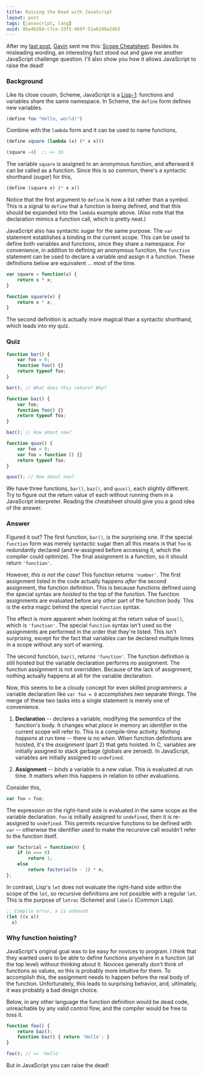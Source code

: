 ```yaml
---
title: Raising the Dead with JavaScript
layout: post
tags: [javascript, lang]
uuid: 8ba4b264-c7ce-33f5-d69f-51a6240a24b3
---
```


After my [last post](/blog/2012/11/19/), [Gavin][gavin] sent me this:
[Scope Cheatsheet][cheatsheet]. Besides its misleading wording, an
interesting fact stood out and gave me another JavaScript challenge
question. I'll also show you how it allows JavaScript to raise the
dead!

### Background

Like its close cousin, Scheme, JavaScript is a [Lisp-1][lisp-1]:
functions and variables share the same namespace. In Scheme, the
`define` form defines new variables.

~~~scheme
(define foo "Hello, world!")
~~~

Combine with the `lambda` form and it can be used to name functions,

~~~scheme
(define square (lambda (x) (* x x)))

(square -4)  ;; => 16
~~~

The variable `square` is assigned to an anonymous function, and
afterward it can be called as a function. Since this is so common,
there's a syntactic shorthand (*sugar*) for this,

~~~scheme
(define (square x) (* x x))
~~~

Notice that the first argument to `define` is now a list rather than a
symbol. This is a signal to `define` that a function is being defined,
and that this should be expanded into the `lambda` example
above. (Also note that the declaration mimics a function call, which
is pretty neat.)

JavaScript also has syntactic sugar for the same purpose. The `var`
statement establishes a binding in the current scope. This can be used
to define both variables and functions, since they share a
namespace. For convenience, in addition to defining an anonymous
function, the `function` statement can be used to declare a variable
*and* assign it a function. These definitions below are equivalent
... most of the time.

~~~javascript
var square = function(x) {
    return x * x;
}

function square(x) {
    return x * x;
}
~~~

The second definition is actually more magical than a syntactic
shorthand, which leads into my quiz.

### Quiz

~~~javascript
function bar() {
    var foo = 0;
    function foo() {}
    return typeof foo;
}

bar(); // What does this return? Why?

function baz() {
    var foo;
    function foo() {}
    return typeof foo;
}

baz(); // How about now?

function quux() {
    var foo = 0;
    var foo = function () {}
    return typeof foo;
}

quux(); // How about now?
~~~

We have three functions, `bar()`, `baz()`, and `quux()`, each slightly
different. Try to figure out the return value of each without running
them in a JavaScript interpreter. Reading the cheatsheet should give
you a good idea of the answer.

### Answer

Figured it out? The first function, `bar()`, is the surprising one. If
the special `function` form was merely syntactic sugar then all this
means is that `foo` is redundantly declared (and re-assigned before
accessing it, which the compiler could optimize). The final assignment
is a function, so it should return `'function'`.

However, *this is not the case!* This function returns `'number'`. The
first assignment listed in the code actually happens *after* the
second assignment, the function definition. This is because functions
defined using the special syntax are *hoisted* to the top of the
function. The function assignments are evaluated before any other part
of the function body. This is the extra magic behind the special
`function` syntax.

The effect is more apparent when looking at the return value of
`quux()`, which is `'function'`. The special `function` syntax isn't
used so the assignments are performed in the order that they're
listed. This isn't surprising, except for the fact that variables can
be declared multiple times in a scope without any sort of warning.

The second function, `baz()`, returns `'function'`. The function
definition is still hoisted but the variable declaration performs no
assignment. The function assignment is not overridden. Because of the
lack of assignment, nothing actually happens at all for the variable
declaration.

Now, this seems to be a cloudy concept for even skilled programmers: a
variable declaration like `var foo = 0` accomplishes *two* separate
things. The merge of these two tasks into a single statement is merely
one of convenience.

 1. **Declaration** -- declares a variable, modifying the *semantics*
    of the function's body. It changes what *place* in memory an
    *identifier* in the current scope will refer to. This is a
    compile-time activity. Nothing *happens* at run time -- there is
    no *when*. When function definitions are hoisted, it's the
    *assignment* (part 2) that gets hoisted. In C, variables are
    initially assigned to stack garbage (globals are zeroed). In
    JavaScript, variables are initially assigned to `undefined`.

 2. **Assignment** -- *binds* a variable to a new value. This is
    evaluated at run time. It matters *when* this happens in relation
    to other evaluations.

Consider this,

~~~javascript
var foo = foo;
~~~

The expression on the right-hand side is evaluated in the same scope
as the variable declaration. `foo` is initially assigned to
`undefined`, then it is re-assigned to `undefined`. This permits
recursive functions to be defined with `var` -- otherwise the
identifier used to make the recursive call wouldn't refer to the
function itself.

~~~javascript
var factorial = function(n) {
    if (n === 0)
        return 1;
    else
        return factorial(n - 1) * n;
};
~~~

In contrast, Lisp's `let` does not evaluate the right-hand side within
the scope of the `let`, so recursive definitions are not possible with
a regular `let`. This is the purpose of `letrec` (Scheme) and `labels`
(Common Lisp).

~~~cl
;; Compile error, x is unbound
(let ((x x))
  x)
~~~

### Why function hoisting?

JavaScript's original goal was to be easy for novices to program. I
think that they wanted users to be able to define functions anywhere
in a function (at the top level) without thinking about it. Novices
generally don't think of functions as values, so this is probably more
intuitive for them. To accomplish this, the assignment needs to happen
before the real body of the function. Unfortunately, this leads to
surprising behavior, and, ultimately, it was probably a bad design
choice.

Below, in any other language the function definition would be dead
code, unreachable by any valid control flow, and the compiler would be
free to toss it.

~~~javascript
function foo() {
    return baz();
    function baz() { return 'Hello'; }
}

foo(); // => 'Hello'
~~~

But in JavaScript you can raise the dead!


[gavin]: http://devrand.org/
[cheatsheet]: https://developer.mozilla.org/en-US/docs/JavaScript/Reference/Scope_Cheatsheet
[lisp-1]: http://en.wikipedia.org/wiki/Common_Lisp#The_function_namespace
